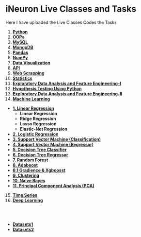 # iNeuron Live Classes and Tasks

Here I have uploaded the Live Classes Codes the Tasks

1. [**Python**](https://github.com/MohammadWasiq0786/iNeuron-Full-Stack-Data-Science-BootCamp-Live-Classes-and-Tasks/tree/main/1.%20Python%201%20-%2016)
2. [**OOPs**](https://github.com/MohammadWasiq0786/iNeuron-Full-Stack-Data-Science-BootCamp-Live-Classes-and-Tasks/tree/main/2.%20OOPs%20Class%2016-18)
3. [**MySQL**](https://github.com/MohammadWasiq0786/iNeuron-Full-Stack-Data-Science-BootCamp-Live-Classes-and-Tasks/tree/main/3.%20MySQL%20Class%2019-20)
4. [**MongoDB**](https://github.com/MohammadWasiq0786/iNeuron-Full-Stack-Data-Science-BootCamp-Live-Classes-and-Tasks/tree/main/4.%20MongoDB%20Class%2021-22)
5. [**Pandas**](https://github.com/MohammadWasiq0786/iNeuron-Full-Stack-Data-Science-BootCamp-Live-Classes-and-Tasks/tree/main/5.%20Pandas%20Class%2023-25)
6. [**NumPy**](https://github.com/MohammadWasiq0786/iNeuron-Full-Stack-Data-Science-BootCamp-Live-Classes-and-Tasks/tree/main/6.%20NumPy%20Class%2026-27)
7. [**Data Visualization**](https://github.com/MohammadWasiq0786/iNeuron-Full-Stack-Data-Science-BootCamp-Live-Classes-and-Tasks/tree/main/7.%20Data%20Visualization%20Class%2028-29)
8. [**API**](https://github.com/MohammadWasiq0786/iNeuron-Full-Stack-Data-Science-BootCamp-Live-Classes-and-Tasks/tree/main/8.%20API%20Class%20-%2030-31)
9. [**Web Scrapping**](https://github.com/MohammadWasiq0786/iNeuron-Full-Stack-Data-Science-BootCamp-Live-Classes-and-Tasks/tree/main/9.%20Web%20Scrapping%20Class%2032-33)
10. [**Statistics**](https://github.com/MohammadWasiq0786/iNeuron-Full-Stack-Data-Science-BootCamp-Live-Classes-and-Tasks/tree/main/10.%20Statistics%20Class%2034-39)
11. [**Exploratory Data Analysis and Feature Engineering-I**](https://github.com/MohammadWasiq0786/iNeuron-Full-Stack-Data-Science-BootCamp-Live-Classes-and-Tasks/tree/main/11.%20EDA%20%26%20FE%20%20Class%2040%20-%2041)
12. [**Hypothesis Testing Using Python**](https://github.com/MohammadWasiq0786/iNeuron-Full-Stack-Data-Science-BootCamp-Live-Classes-and-Tasks/tree/main/12.%20Hypothesis%20Class%2042)
13. [**Exploratory Data Analysis and Feature Engineering-II**](https://github.com/MohammadWasiq0786/iNeuron-Full-Stack-Data-Science-BootCamp-Live-Classes-and-Tasks/tree/main/12.%20Hypothesis%20Class%2042)
14. [**Machine Learning**](https://github.com/MohammadWasiq0786/iNeuron-Full-Stack-Data-Science-BootCamp-Live-Classes-and-Tasks/tree/main/14.%20Machine%20Learning)
  * [**1. Linear Regression**](https://github.com/MohammadWasiq0786/iNeuron-Full-Stack-Data-Science-BootCamp-Live-Classes-and-Tasks/tree/main/14.%20Machine%20Learning/1.%20Linear%20Regression)
    * **Linear Regression**
    * **Ridge Regression**
    * **Lasso Regression**
    * **Elastic-Net Regression**
  * [**2. Logistic Regression**](https://github.com/MohammadWasiq0786/iNeuron-Full-Stack-Data-Science-BootCamp-Live-Classes-and-Tasks/tree/main/14.%20Machine%20Learning/2.%20Logistic%20Regression)
  * [**3. Support Vector Machine (Classification)**](https://github.com/MohammadWasiq0786/iNeuron-Full-Stack-Data-Science-BootCamp-Live-Classes-and-Tasks/tree/main/14.%20Machine%20Learning/3.%20Support%20Vector%20Machine%20(%20Classification%20))
  * [**4. Support Vector Machine (Regressor)**](https://github.com/MohammadWasiq0786/iNeuron-Full-Stack-Data-Science-BootCamp-Live-Classes-and-Tasks/tree/main/14.%20Machine%20Learning/4.%20Support%20Vector%20Machine%20(%20Regressor%20))
  * [**5. Decision Tree Classifier**](https://github.com/MohammadWasiq0786/iNeuron-Full-Stack-Data-Science-BootCamp-Live-Classes-and-Tasks/tree/main/14.%20Machine%20Learning/5.%20Decision%20Tree%20Classifier)
  * [**6. Decision Tree Regressor**](https://github.com/MohammadWasiq0786/iNeuron-Full-Stack-Data-Science-BootCamp-Live-Classes-and-Tasks/tree/main/14.%20Machine%20Learning/6.%20Decision%20Tree%20Regressor)
  * [**7. Random Forest**](https://github.com/MohammadWasiq0786/iNeuron-Full-Stack-Data-Science-BootCamp-Live-Classes-and-Tasks/tree/main/14.%20Machine%20Learning/7.%20Random%20Forest)
  * [**8. Adaboost**](https://github.com/MohammadWasiq0786/iNeuron-Full-Stack-Data-Science-BootCamp-Live-Classes-and-Tasks/tree/main/14.%20Machine%20Learning/8.%20Adaboost)
  * [**8.1 Gradience & Xgboosst**](https://github.com/MohammadWasiq0786/iNeuron-Full-Stack-Data-Science-BootCamp-Live-Classes-and-Tasks/tree/main/14.%20Machine%20Learning/8.1%20Gradience%20%26%20Xgboosst)
  * [**9. Clustering**](https://github.com/MohammadWasiq0786/iNeuron-Full-Stack-Data-Science-BootCamp-Live-Classes-and-Tasks/tree/main/14.%20Machine%20Learning/9.%20Clustering)
  * [**10. Naive Bayes**](https://github.com/MohammadWasiq0786/iNeuron-Full-Stack-Data-Science-BootCamp-Live-Classes-and-Tasks/tree/main/14.%20Machine%20Learning/10.%20Naive%20Bayes)
  * [**11. Principal Component Analysis (PCA)**](https://github.com/MohammadWasiq0786/iNeuron-Full-Stack-Data-Science-BootCamp-Live-Classes-and-Tasks/tree/main/14.%20Machine%20Learning/11.%20PCA)
15. [**Time Series**](https://github.com/MohammadWasiq0786/iNeuron-Full-Stack-Data-Science-BootCamp-Live-Classes-and-Tasks/tree/main/15.%20Time%20Series)  
16. [**Deep Learning**](https://github.com/MohammadWasiq0786/iNeuron-Full-Stack-Data-Science-BootCamp-Live-Classes-and-Tasks/tree/main/16.%20Deep%20Learning)


<br><br>
* [**Datasets1**](https://github.com/MohammadWasiq0786/iNeuron-Full-Stack-Data-Science-BootCamp-Live-Classes-and-Tasks/tree/main/Datasets1)
* [**Datasets2**](https://github.com/MohammadWasiq0786/iNeuron-Full-Stack-Data-Science-BootCamp-Live-Classes-and-Tasks/tree/main/Datasets2)
